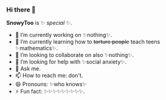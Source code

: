 ### Hi there 👋

**SnowyToo** is ✨ _special_ ✨.

- 🔭 I’m currently working on ✨nothing✨.
- 🌱 I’m currently learning how to ~~torture people~~ teach teens ✨mathematics✨.
- 👯 I’m looking to collaborate on also ✨nothing✨.
- 🤔 I’m looking for help with ✨social anxiety✨.
- 💬 Ask me.
- 📫 How to reach me: don't.
- 😄 Pronouns: ✨who knows✨
- ⚡ Fun fact: ✨✨✨✨✨✨✨✨✨.
